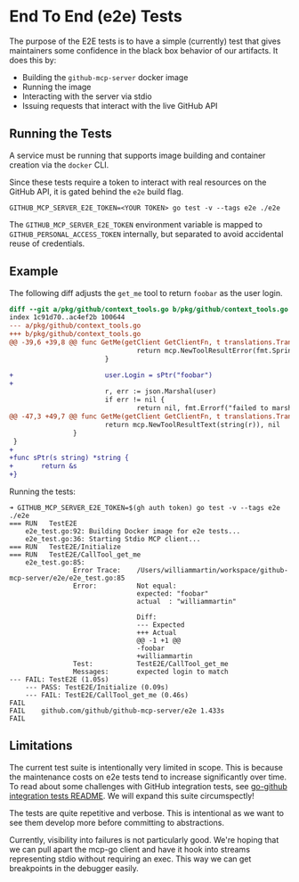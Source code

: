 # End To End (e2e) Tests

The purpose of the E2E tests is to have a simple (currently) test that gives maintainers some confidence in the black box behavior of our artifacts. It does this by:
 * Building the `github-mcp-server` docker image
 * Running the image
 * Interacting with the server via stdio
 * Issuing requests that interact with the live GitHub API

## Running the Tests

A service must be running that supports image building and container creation via the `docker` CLI.

Since these tests require a token to interact with real resources on the GitHub API, it is gated behind the `e2e` build flag.

```
GITHUB_MCP_SERVER_E2E_TOKEN=<YOUR TOKEN> go test -v --tags e2e ./e2e
```

The `GITHUB_MCP_SERVER_E2E_TOKEN` environment variable is mapped to `GITHUB_PERSONAL_ACCESS_TOKEN` internally, but separated to avoid accidental reuse of credentials.

## Example

The following diff adjusts the `get_me` tool to return `foobar` as the user login.

```diff
diff --git a/pkg/github/context_tools.go b/pkg/github/context_tools.go
index 1c91d70..ac4ef2b 100644
--- a/pkg/github/context_tools.go
+++ b/pkg/github/context_tools.go
@@ -39,6 +39,8 @@ func GetMe(getClient GetClientFn, t translations.TranslationHelperFunc) (tool mc
                                return mcp.NewToolResultError(fmt.Sprintf("failed to get user: %s", string(body))), nil
                        }

+                       user.Login = sPtr("foobar")
+
                        r, err := json.Marshal(user)
                        if err != nil {
                                return nil, fmt.Errorf("failed to marshal user: %w", err)
@@ -47,3 +49,7 @@ func GetMe(getClient GetClientFn, t translations.TranslationHelperFunc) (tool mc
                        return mcp.NewToolResultText(string(r)), nil
                }
 }
+
+func sPtr(s string) *string {
+       return &s
+}
```

Running the tests:

```
➜ GITHUB_MCP_SERVER_E2E_TOKEN=$(gh auth token) go test -v --tags e2e ./e2e
=== RUN   TestE2E
    e2e_test.go:92: Building Docker image for e2e tests...
    e2e_test.go:36: Starting Stdio MCP client...
=== RUN   TestE2E/Initialize
=== RUN   TestE2E/CallTool_get_me
    e2e_test.go:85:
                Error Trace:    /Users/williammartin/workspace/github-mcp-server/e2e/e2e_test.go:85
                Error:          Not equal:
                                expected: "foobar"
                                actual  : "williammartin"

                                Diff:
                                --- Expected
                                +++ Actual
                                @@ -1 +1 @@
                                -foobar
                                +williammartin
                Test:           TestE2E/CallTool_get_me
                Messages:       expected login to match
--- FAIL: TestE2E (1.05s)
    --- PASS: TestE2E/Initialize (0.09s)
    --- FAIL: TestE2E/CallTool_get_me (0.46s)
FAIL
FAIL    github.com/github/github-mcp-server/e2e 1.433s
FAIL
```

## Limitations

The current test suite is intentionally very limited in scope. This is because the maintenance costs on e2e tests tend to increase significantly over time. To read about some challenges with GitHub integration tests, see [go-github integration tests README](https://github.com/google/go-github/blob/5b75aa86dba5cf4af2923afa0938774f37fa0a67/test/README.md). We will expand this suite circumspectly!

The tests are quite repetitive and verbose. This is intentional as we want to see them develop more before committing to abstractions.

Currently, visibility into failures is not particularly good. We're hoping that we can pull apart the mcp-go client and have it hook into streams representing stdio without requiring an exec. This way we can get breakpoints in the debugger easily.

